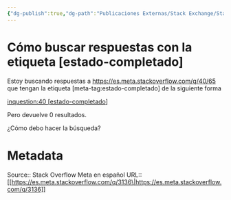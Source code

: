 ```yaml
---
{"dg-publish":true,"dg-path":"Publicaciones Externas/Stack Exchange/Stack Overflow en español/Stack Overflow en español Meta/es.meta.stackoverflow.com-3136.md","permalink":"/publicaciones-externas/stack-exchange/stack-overflow-en-espanol/stack-overflow-en-espanol-meta/es-meta-stackoverflow-com-3136/","title":"Cómo buscar respuestas con la etiqueta [estado-completado]","hide":true,"noteIcon":"default","created":"2024-04-03T12:49:10.729-06:00","updated":"2024-04-05T16:44:02.374-06:00"}
---
```


# Cómo buscar respuestas con la etiqueta [estado-completado]

Estoy buscando respuestas a https://es.meta.stackoverflow.com/q/40/65 que tengan la etiqueta [meta-tag:estado-completado] de la siguiente forma

[inquestion:40 \[estado-completado\]][1]

Pero devuelve 0 resultados. 

¿Cómo debo hacer la búsqueda?

  [1]: https://es.meta.stackoverflow.com/search?q=inquestion%3A40%20%5Bestado-completado%5D

# Metadata
Source:: Stack Overflow Meta en español
URL:: [[https://es.meta.stackoverflow.com/q/3136\|https://es.meta.stackoverflow.com/q/3136]]

